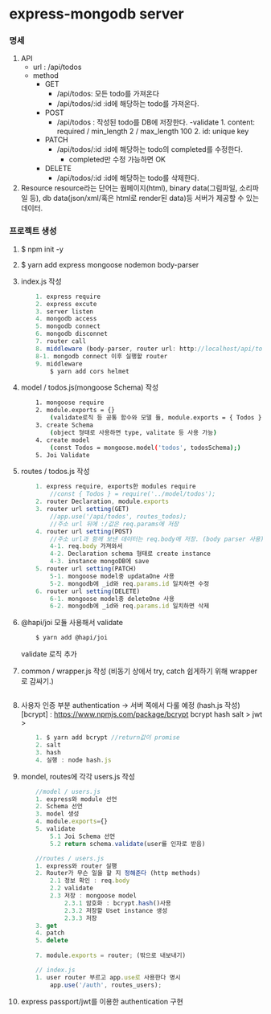 # express-mongodb server

### 명세
1. API
    - url : /api/todos
    - method
        - GET
            - /api/todos: 모든 todo를 가져온다
            - /api/todos/:id :id에 해당하는 todo를 가져온다.
        - POST
            - /api/todos : 작성된 todo를 DB에 저장한다.
                -validate
                    1. content: required / min_length 2 / max_length 100
                    2. id: unique key
        - PATCH
            - /api/todos/:id :id에 해당하는 todo의 completed를 수정한다.
                - completed만 수정 가능하면 OK
        - DELETE
            - /api/todos/:id :id에 해당하는 todo를 삭제한다.
2. Resource
     resource라는 단어는 웝페이지(html), binary data(그림파일, 소리파일 등), db data(json/xml/혹은 html로 render된 data)등 서버가 제공할 수 있는 데이터.

### 프로젝트 생성
1. $ npm init -y

2. $ yarn add express mongoose nodemon body-parser

3. index.js 작성
    ```js
        1. express require
        2. express excute
        3. server listen
        4. mongodb access
        5. mongodb connect
        6. mongodb disconnet
        7. router call 
        8. middleware (body-parser, router url: http://localhost/api/todos)
        8-1. mongodb connect 이후 실행할 router
        9. middleware
            $ yarn add cors helmet
    ```

4. model / todos.js(mongoose Schema) 작성
    ```bash
        1. mongoose require
        2. module.exports = {}
            (validate로직 등 공통 함수와 모델 들, module.exports = { Todos }: router에서 디스트럭처링해줘야 오브젝트 형태로 exports 가능)
        3. create Schema 
            (object 형태로 사용하면 type, valitate 등 사용 가능)
        4. create model
            (const Todos = mongoose.model('todos', todosSchema);)
        5. Joi Validate
    ```

5. routes / todos.js 작성
    ```js
        1. express require, exports한 modules require
            //const { Todos } = require('../model/todos');
        2. router Declaration, module.exports
        3. router url setting(GET)  
            //app.use('/api/todos', routes_todos);
            //주소 url 뒤에 :/값은 req.params에 저장
        4. router url setting(POST)
            //주소 url과 함께 보낸 데이터는 req.body에 저장. (body parser 사용)
            4-1. req.body 가져와서
            4-2. Declaration schema 형태로 create instance
            4-3. instance mongoDB에 save
        5. router url setting(PATCH)
            5-1. mongoose model중 updataOne 사용
            5-2. mongodb에 _id와 req.params.id 일치하면 수정
        6. router url setting(DELETE)
            6-1. mongoose model중 deleteOne 사용
            6-2. mongodb에 _id와 req.params.id 일치하면 삭제
    ```


6. @hapi/joi 모듈 사용해서 validate
    ```bash
        $ yarn add @hapi/joi
    ```
    validate 로직 추가

7. common / wrapper.js 작성 
    (비동기 상에서 try, catch 쉽게하기 위해 wrapper로 감싸기.)
    ```js

    ```

8. 사용자 인증 부분 authentication -> 서버 쪽에서 다룰 예정 (hash.js 작성)
    [bcrypt] : https://www.npmjs.com/package/bcrypt
    bcrypt hash salt > jwt >
    ```js
        1. $ yarn add bcrypt //return값이 promise
        2. salt
        3. hash
        4. 실행 : node hash.js
    ```

9. mondel, routes에 각각 users.js 작성
    ```js
        //model / users.js
        1. express와 module 선언
        2. Schema 선언
        3. model 생성
        4. module.exports={}
        5. validate
            5.1 Joi Schema 선언
            5.2 return schema.validate(user를 인자로 받음)

        //routes / users.js
        1. express와 router 실행
        2. Router가 무슨 일을 할 지 정해준다 (http methods)
            2.1 정보 확인 : req.body
            2.2 validate
            2.3 저장 : mongoose model
                2.3.1 암호화 : bcrypt.hash()사용
                2.3.2 저장할 Uset instance 생성
                2.3.3 저장
        3. get
        4. patch
        5. delete
        
        7. module.exports = router; (밖으로 내보내기)

        // index.js
        1. user router 부르고 app.use로 사용한다 명시
            app.use('/auth', routes_users);

    ```

10. express passport/jwt를 이용한 authentication 구현